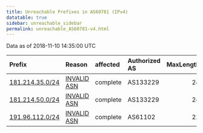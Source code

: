 ```yaml
---
title: Unreachable Prefixes in AS60781 (IPv4)
datatable: true
sidebar: unreachable_sidebar
permalink: unreachable_AS60781-v4.html
---
```


Data as of 2018-11-10 14:35:00 UTC


<div class="datatable-begin"></div>

| Prefix                                                   | Reason                                                                                                 | affected   | Authorized AS   |   MaxLength | Anchor                                         |   unreachable /24s |
|:---------------------------------------------------------|:-------------------------------------------------------------------------------------------------------|:-----------|:----------------|------------:|:-----------------------------------------------|-------------------:|
| [181.214.35.0/24](https://stat.ripe.net/181.214.35.0/24) | [INVALID ASN](https://rpki-validator.ripe.net/announcement-preview?asn=AS60781&prefix=181.214.35.0/24) | complete   | AS133229        |          24 | [LACNIC](unreachable_LACNIC_RPKI_Root-v4.html) |                  1 |
| [181.214.50.0/24](https://stat.ripe.net/181.214.50.0/24) | [INVALID ASN](https://rpki-validator.ripe.net/announcement-preview?asn=AS60781&prefix=181.214.50.0/24) | complete   | AS133229        |          24 | [LACNIC](unreachable_LACNIC_RPKI_Root-v4.html) |                  1 |
| [191.96.112.0/24](https://stat.ripe.net/191.96.112.0/24) | [INVALID ASN](https://rpki-validator.ripe.net/announcement-preview?asn=AS60781&prefix=191.96.112.0/24) | complete   | AS61102         |          22 | [LACNIC](unreachable_LACNIC_RPKI_Root-v4.html) |                  1 |

<div class="datatable-end"></div>